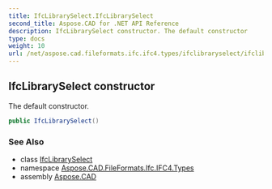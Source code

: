 ```yaml
---
title: IfcLibrarySelect.IfcLibrarySelect
second_title: Aspose.CAD for .NET API Reference
description: IfcLibrarySelect constructor. The default constructor
type: docs
weight: 10
url: /net/aspose.cad.fileformats.ifc.ifc4.types/ifclibraryselect/ifclibraryselect/
---
```

## IfcLibrarySelect constructor

The default constructor.

```csharp
public IfcLibrarySelect()
```

### See Also

* class [IfcLibrarySelect](../)
* namespace [Aspose.CAD.FileFormats.Ifc.IFC4.Types](../../ifclibraryselect/)
* assembly [Aspose.CAD](../../../)


